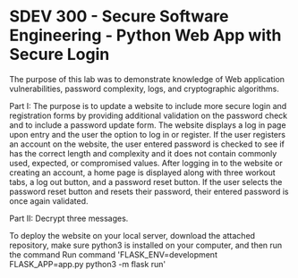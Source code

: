 # SDEV 300 - Secure Software Engineering - Python Web App with Secure Login

The purpose of this lab was to demonstrate knowledge of Web application vulnerabilities, password complexity, logs, and cryptographic algorithms. 

Part I: The purpose is to update a website to include more secure login and registration forms by providing additional
validation on the password check and to include a password update form. The website displays a
log in page upon entry and the user the option to log in or register. If the user registers an account
on the website, the user entered password is checked to see if has the correct length and
complexity and it does not contain commonly used, expected, or compromised values. After
logging in to the website or creating an account, a home page is displayed along with three
workout tabs, a log out button, and a password reset button. If the user selects the password reset
button and resets their password, their entered password is once again validated. 

Part II: Decrypt three messages.

To deploy the website on your local server, download the attached repository, make sure python3 is installed on your computer, and then run the 
command Run command 'FLASK_ENV=development FLASK_APP=app.py python3 -m flask run'
